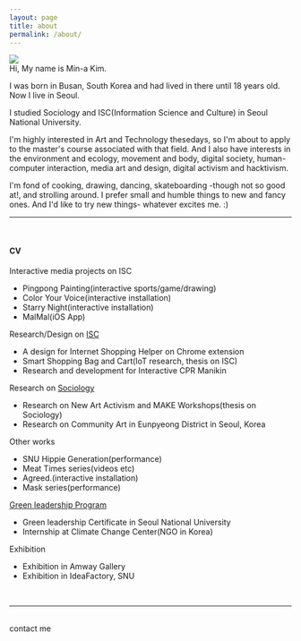 ```yaml
---
layout: page
title: about
permalink: /about/
---
```


<img class="col one right" src="/img/prof_pic.jpg">

<br/>
Hi, My name is Min-a Kim.

I was born in Busan, South Korea and had lived in there until 18 years old. Now I live in Seoul.

I studied Sociology and ISC(Information Science and Culture) in Seoul National University.

I'm highly interested in Art and Technology thesedays, so I'm about to apply to the master's course associated with that field. And I also have interests in the environment and ecology, movement and body, digital society, human-computer interaction, media art and design, digital activism and hacktivism.

I'm fond of cooking, drawing, dancing, skateboarding -though not so good at!, and strolling around. I prefer small and humble things to new and fancy ones. And I'd like to try new things- whatever excites me. :)


***
<br/>

<h4> CV </h4>
<p>

Interactive media projects on ISC
<ul>
<li>Pingpong Painting(interactive sports/game/drawing)</li>
<li>Color Your Voice(interactive installation)</li>
<li>Starry Night(interactive installation)</li>
<li>MalMal(iOS App)</li>
</ul>

Research/Design on <a href="http://isc.snu.ac.kr/" target="blank">ISC</a>
<ul>
<li>A design for Internet Shopping Helper on Chrome extension</li>
<li>Smart Shopping Bag and Cart(IoT research, thesis on ISC)</li>
<li>Research and development for Interactive CPR Manikin</li>
</ul>

Research on <a href="http://sociology.snu.ac.kr/eng" target="blank">Sociology</a>
<ul>
<li>Research on New Art Activism and MAKE Workshops(thesis on Sociology)</li>
<li>Research on Community Art in Eunpyeong District in Seoul, Korea</li>
</ul>

Other works
<ul>
<li>SNU Hippie Generation(performance)</li>
<li>Meat Times series(videos etc)</li>
<li>Agreed.(interactive installation)</li>
<li>Mask series(performance)</li>
</ul>

<a href="http://aiees.snu.ac.kr/greenleadership/website/index.php" target="blank">Green leadership Program</a>
<ul>
<li>Green leadership Certificate in Seoul National University</li>
<li>Internship at Climate Change Center(NGO in Korea)</li>
</ul>

Exhibition
<ul>
<li>Exhibition in Amway Gallery</li>
<li>Exhibition in IdeaFactory, SNU</li>
</ul>
</p>

<br/>
<hr/>
<br/>
<span class="contacticon center">
	<a href="lucid2713@gmail.com"><i class="fa fa-envelope-square"></i></a>
	<a href="https://github.com/lucid2713/" target="_blank"><i class="fa fa-github-square"></i></a>
	<a href="https://www.linkedin.com" target="_blank"><i class="fa fa-linkedin-square"></i></a>
	<a href="https://vimeo.com/user38129979/videos" target="_blank"><i class="fa fa-vimeo-square"></i></a>
	<a href="https://twitter.com" target="_blank"><i class="fa fa-facebook-official"></i></a>
</span>

<div class="col three caption">
	contact me
</div>

